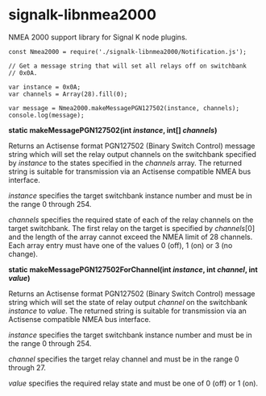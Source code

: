 # signalk-libnmea2000
NMEA 2000 support library for Signal K node plugins.

```
const Nmea2000 = require('./signalk-libnmea2000/Notification.js');

// Get a message string that will set all relays off on switchbank
// 0x0A.

var instance = 0x0A;
var channels = Array(28).fill(0);

var message = Nmea2000.makeMessagePGN127502(instance, channels);
console.log(message);
```

__static makeMessagePGN127502(int *instance*, int[] *channels*)__

Returns an Actisense format PGN127502 (Binary Switch Control) message string
which will set the relay output channels on the switchbank specified by
*instance* to the states specified in the *channels* array.
The returned string is suitable for transmission via an Actisense compatible
NMEA bus interface.

*instance* specifies the target switchbank instance number and must be in the
range 0 through 254.

*channels* specifies the required state of each of the relay channels on the
target switchbank.
The first relay on the target is specified by *channels*[0] and the length of
the array cannot exceed the NMEA limit of 28 channels.
Each array entry must have one of the values 0 (off), 1 (on) or 3 (no change).

__static makeMessagePGN127502ForChannel(int *instance*, int *channel*, int *value*)__

Returns an Actisense format PGN127502 (Binary Switch Control) message string
which will set the state of relay output *channel* on the switchbank *instance*
to *value*.
The returned string is suitable for transmission via an Actisense compatible
NMEA bus interface.

*instance* specifies the target switchbank instance number and must be in the
range 0 through 254.

*channel* specifies the target relay channel and must be in the range 0 through
27.

*value* specifies the required relay state and must be one of 0 (off) or 1 (on).






